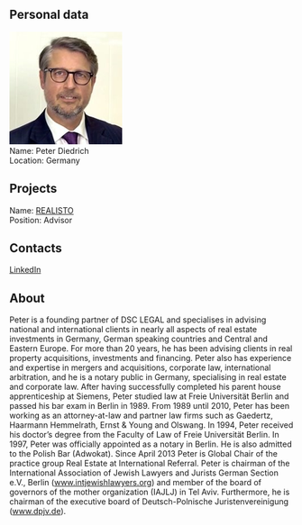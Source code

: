 ## Personal data
![peter diedrich photo](photo/peter_diedrich.jpg)  
Name:   Peter Diedrich  
Location: Germany  
## Projects 
Name: [REALISTO](../projects/realisto.md)  
Position: Advisor   
## Contacts
[LinkedIn](https://www.linkedin.com/in/drpeterdiedrich/)      
## About
Peter is a founding partner of DSC LEGAL and specialises in advising national and international clients in nearly all aspects of real estate investments in Germany, German speaking countries and Central and Eastern Europe.
For more than 20 years, he has been advising clients in real property acquisitions, investments and financing. Peter also has experience and expertise in mergers and acquisitions, corporate law, international arbitration, and he is a notary public in Germany, specialising in real estate and corporate law.
After having successfully completed his parent house apprenticeship at Siemens, Peter studied law at Freie Universität Berlin and passed his bar exam in Berlin in 1989. From 1989 until 2010, Peter has been working as an attorney-at-law and partner law firms such as Gaedertz, Haarmann Hemmelrath, Ernst & Young and Olswang. In 1994, Peter received his doctor’s degree from the Faculty of Law of Freie Universität Berlin. In 1997, Peter was officially appointed as a notary in Berlin. He is also admitted to the Polish Bar (Adwokat). Since April 2013 Peter is Global Chair of the practice group Real Estate at International Referral.
Peter is chairman of the International Association of Jewish Lawyers and Jurists German Section e.V., Berlin (www.intjewishlawyers.org) and member of the board of governors of the mother organization (IAJLJ) in Tel Aviv. Furthermore, he is chairman of the executive board of Deutsch-Polnische Juristenvereinigung (www.dpjv.de).

